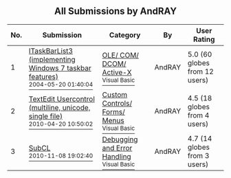 ﻿<div align="center">

## All Submissions by AndRAY

</div>

No.  | Submission | Category | By   | User Rating
---- | ---------- | -------- | ---- | -----------
1 | [ITaskBarList3 \(implementing Windows 7 taskbar features\)<br /><sup>2004-05-20 01:40:04</sup>](https://github.com/Planet-Source-Code/andray-itaskbarlist3-implementing-windows-7-taskbar-features__1-72856) | [OLE/ COM/ DCOM/ Active\-X<br /><sup>Visual Basic</sup>](../ByCategory/ole-com-dcom-active-x__1-29.md) | AndRAY | 5.0 (60 globes from 12 users)
2 | [TextEdit Usercontrol \(multiline, unicode, single file\)<br /><sup>2010-04-20 10:50:02</sup>](https://github.com/Planet-Source-Code/andray-textedit-usercontrol-multiline-unicode-single-file__1-73063) | [Custom Controls/ Forms/  Menus<br /><sup>Visual Basic</sup>](../ByCategory/custom-controls-forms-menus__1-4.md) | AndRAY | 4.5 (18 globes from 4 users)
3 | [SubCL<br /><sup>2010-11-08 19:02:40</sup>](https://github.com/Planet-Source-Code/andray-subcl__1-73572) | [Debugging and Error Handling<br /><sup>Visual Basic</sup>](../ByCategory/debugging-and-error-handling__1-26.md) | AndRAY | 4.7 (14 globes from 3 users)
